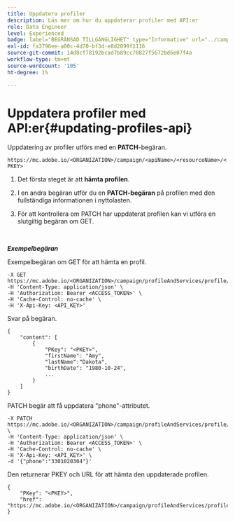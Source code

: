 ```yaml
---
title: Uppdatera profiler
description: Läs mer om hur du uppdaterar profiler med API:er
role: Data Engineer
level: Experienced
badge: label="BEGRÄNSAD TILLGÄNGLIGHET" type="Informative" url="../campaign-standard-migration-home.md" tooltip="Begränsat till användare som migrerats till Campaign Standarden"
exl-id: fa3796ee-a00c-4d70-bf3d-e8d2099f1116
source-git-commit: 14d8cf78192bcad7b89cc70827f5672bd6e07f4a
workflow-type: tm+mt
source-wordcount: '105'
ht-degree: 1%

---
```


# Uppdatera profiler med API:er{#updating-profiles-api}

Uppdatering av profiler utförs med en **PATCH**-begäran.

`https://mc.adobe.io/<ORGANIZATION>/campaign/<apiName>/<resourceName>/<PKEY>`

1. Det första steget är att **hämta profilen**.

1. I en andra begäran utför du en **PATCH-begäran** på profilen med den fullständiga informationen i nyttolasten.

1. För att kontrollera om PATCH har uppdaterat profilen kan vi utföra en slutgiltig begäran om GET.

<br/>

***Exempelbegäran***

Exempelbegäran om GET för att hämta en profil.

```
-X GET https://mc.adobe.io/<ORGANIZATION>/campaign/profileAndServices/profile/<PKEY>\
-H 'Content-Type: application/json' \
-H 'Authorization: Bearer <ACCESS_TOKEN>' \
-H 'Cache-Control: no-cache' \
-H 'X-Api-Key: <API_KEY>'
```

Svar på begäran.

```
{
    "content": [
        {
            "PKey": "<PKEY>",
            "firstName": "Amy",
            "lastName":"Dakota",
            "birthDate": "1980-10-24",
            ...
        }
    ]
}
```

PATCH begär att få uppdatera &quot;phone&quot;-attributet.

```
-X PATCH https://mc.adobe.io/<ORGANIZATION>/campaign/profileAndServices/profile/<PKEY> \
-H 'Content-Type: application/json' \
-H 'Authorization: Bearer <ACCESS_TOKEN>' \
-H 'Cache-Control: no-cache' \
-H 'X-Api-Key: <API_KEY>' \
-d '{"phone":"3301020304"}'
```

Den returnerar PKEY och URL för att hämta den uppdaterade profilen.

```
{
    "PKey": "<PKEY>",
    "href": "https://mc.adobe.io/<ORGANIZATION>/campaign/profileAndServices/profile/@2v1dr3ZKJveMDhAdh0MPnh9hNQQ93qb7AW6BNVVKknjwXvTZRBAgUqz1SNcB4ZndgjqOofx3BwBZYBftlmObISoM3rs"
}
```
